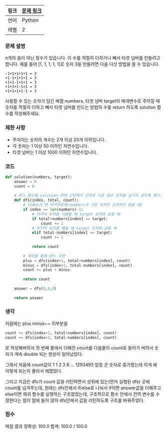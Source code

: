 |링크|[문제 링크](https://programmers.co.kr/learn/courses/30/lessons/43165)|
|----|-----|
|언어|Python|
|레벨|2|

### 문제 설명

n개의 음이 아닌 정수가 있습니다. 이 수를 적절히 더하거나 빼서 타겟 넘버를 만들려고 합니다. 예를 들어 [1, 1, 1, 1, 1]로 숫자 3을 만들려면 다음 다섯 방법을 쓸 수 있습니다.

```
-1+1+1+1+1 = 3
+1-1+1+1+1 = 3
+1+1-1+1+1 = 3
+1+1+1-1+1 = 3
+1+1+1+1-1 = 3
```

사용할 수 있는 숫자가 담긴 배열 numbers, 타겟 넘버 target이 매개변수로 주어질 때 숫자를 적절히 더하고 빼서 타겟 넘버를 만드는 방법의 수를 return 하도록 solution 함수를 작성해주세요.

### 제한 사항

* 주어지는 숫자의 개수는 2개 이상 20개 이하입니다.
* 각 숫자는 1 이상 50 이하인 자연수입니다.
* 타겟 넘버는 1 이상 1000 이하인 자연수입니다.

### 코드

```python
def solution(numbers, target):
    answer = 0
    count = 0
    
    # dfs 함수를 solution 안에 선언해서 인자로 다른 많은 인자를 넘기지 않도록 했다.
    def dfs(index, total, count):
        # index가 맨 마지막일때(numbers의 가장 마지막 숫자까지 왔을 때)
        if index == len(numbers)-1:
            # 마지막 숫자를 더했을 때 target 숫자와 같을 때
            if total+numbers[index] == target:
                count += 1
            # 마지막 숫자를 뺐을 때 target 숫자와 같을 때
            elif total-numbers[index] == target:
                count += 1
            
            return count
          
        # 재귀를 통해 dfs 구현
        plus = dfs(index+1, total+numbers[index], count)
        minus = dfs(index+1, total-numbers[index], count)
        count += plus + minus
        
        return count
        
    answer = dfs(0,0,0)
    
    return answer
```

### 생각

처음에는 plus minus~~ 이부분을

```python
count += dfs(index+1, total+numbers[index], count)
count += dfs(index+1, total-numbers[index], count)
```

로 작성해버려서 첫 번째 줄에서 더해진 count를 다음줄의 count로 들어가 버려서 숫자가 계속 double 되는 현상이 일어났었다.

그래서 처음에 count값이 1 1 2 3 6 ... 1293493 엄청 큰 숫자로 증가했는데 이게 왜 이렇게 되는지 몰라서 헤맸었다.

그리고 지금은 dfs가 count 값을 리턴하면서 상위에 있는(먼저 실행된 dfs) 곳에 count를 넘겨주는데, 원래는 dfs안에서 if/else로 나눠서 if이면 answer값을 더해주고 else이면 재귀 함수를 실행하는 구조였었는데,
구조적으로 함수 안에서 전역 변수를 수정한다는 점이 맘에 들지 않아 dfs안에서 값을 리턴하도록 구조를 바꿔주었다.

### 점수

채점 결과
정확성: 100.0
합계: 100.0 / 100.0

